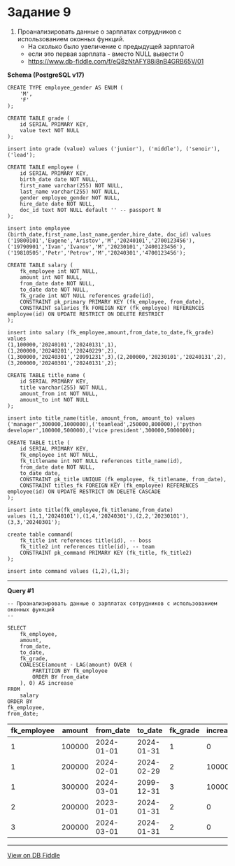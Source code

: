 # Задание 9

1. Проанализировать данные о зарплатах сотрудников с использованием оконных функций.
    * На сколько было увеличение с предыдущей зарплатой
    * если это первая зарплата - вместо NULL вывести 0
    * https://www.db-fiddle.com/f/eQ8zNtAFY88i8nB4GRB65V/01

**Schema (PostgreSQL v17)**

    CREATE TYPE employee_gender AS ENUM (
        'M',
        'F'
    );
    
    CREATE TABLE grade (
        id SERIAL PRIMARY KEY,
        value text NOT NULL
    );
    
    insert into grade (value) values ('junior'), ('middle'), ('senoir'), ('lead');
    
    CREATE TABLE employee (
        id SERIAL PRIMARY KEY,
        birth_date date NOT NULL,
        first_name varchar(255) NOT NULL,
        last_name varchar(255) NOT NULL,
        gender employee_gender NOT NULL,
        hire_date date NOT NULL,
        doc_id text NOT NULL default '' -- passport N
    );
    
    insert into employee (birth_date,first_name,last_name,gender,hire_date, doc_id) values 
    ('19800101','Eugene','Aristov','M','20240101','2700123456'),
    ('19790901','Ivan','Ivanov','M','20230101','2400123456'),
    ('19810505','Petr','Petrov','M','20240301','4700123456');
    
    CREATE TABLE salary (
        fk_employee int NOT NULL,
        amount int NOT NULL,
        from_date date NOT NULL,
        to_date date NOT NULL,
        fk_grade int NOT NULL references grade(id),
        CONSTRAINT pk_primary PRIMARY KEY (fk_employee, from_date),
        CONSTRAINT salaries_fk FOREIGN KEY (fk_employee) REFERENCES employee(id) ON UPDATE RESTRICT ON DELETE RESTRICT
    );
    
    insert into salary (fk_employee,amount,from_date,to_date,fk_grade)
    values
    (1,100000,'20240101','20240131',1),
    (1,200000,'20240201','20240229',2),
    (1,300000,'20240301','20991231',3),(2,200000,'20230101','20240131',2),
    (3,200000,'20240301','20240131',2);
    
    CREATE TABLE title_name (
        id SERIAL PRIMARY KEY,
        title varchar(255) NOT NULL,
        amount_from int NOT NULL,
      	amount_to int NOT NULL
    );
    
    insert into title_name(title, amount_from, amount_to) values ('manager',300000,1000000),('teamlead',250000,800000),('python developer',100000,500000),('vice president',300000,5000000);
    
    CREATE TABLE title (
        id SERIAL PRIMARY KEY,
        fk_employee int NOT NULL,
        fk_titlename int NOT NULL references title_name(id),
        from_date date NOT NULL,
        to_date date,
        CONSTRAINT pk_title UNIQUE (fk_employee, fk_titlename, from_date),
        CONSTRAINT titles_fk FOREIGN KEY (fk_employee) REFERENCES employee(id) ON UPDATE RESTRICT ON DELETE CASCADE
    );
    
    insert into title(fk_employee,fk_titlename,from_date)
    values (1,1,'20240101'),(1,4,'20240301'),(2,2,'20230101'),(3,3,'20240301');
    
    create table command(
    	fk_title int references title(id), -- boss
      	fk_title2 int references title(id), -- team
     	CONSTRAINT pk_command PRIMARY KEY (fk_title, fk_title2)
    );
    
    insert into command values (1,2),(1,3);


---

**Query #1**

    -- Проанализировать данные о зарплатах сотрудников с использованием оконных функций
    -- 
    
    SELECT
    	fk_employee,
    	amount,
    	from_date,
    	to_date,
    	fk_grade,
    	COALESCE(amount - LAG(amount) OVER (
    		PARTITION BY fk_employee
    		ORDER BY from_date
    	), 0) AS increase
    FROM
    	salary
    ORDER BY
    fk_employee,
    from_date;

| fk_employee | amount | from_date  | to_date    | fk_grade | increase |
| ----------- | ------ | ---------- | ---------- | -------- | -------- |
| 1           | 100000 | 2024-01-01 | 2024-01-31 | 1        | 0        |
| 1           | 200000 | 2024-02-01 | 2024-02-29 | 2        | 100000   |
| 1           | 300000 | 2024-03-01 | 2099-12-31 | 3        | 100000   |
| 2           | 200000 | 2023-01-01 | 2024-01-31 | 2        | 0        |
| 3           | 200000 | 2024-03-01 | 2024-01-31 | 2        | 0        |

---

[View on DB Fiddle](https://www.db-fiddle.com/f/eQ8zNtAFY88i8nB4GRB65V/6)   